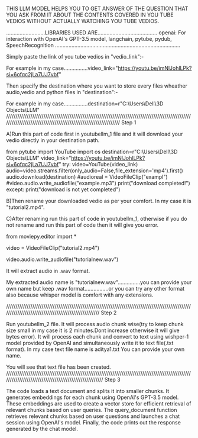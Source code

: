 THIS LLM MODEL HELPS YOU TO GET ANSWER OF THE QUESTION THAT YOU ASK FROM IT ABOUT THE CONTENTS COVERED IN YOU TUBE VEDIOS WITHOUT ACTUALLY WATCHING YOU TUBE VEDIOS.



..........................LIBRARIES USED ARE........................................
openai: For interaction with OpenAI's GPT-3.5 model,
langchain,
pytube,
pydub,
SpeechRecognition
....................................................................................


Simply paste the link of you tube vedios in "vedio_link":-

For example in my case................video_link="https://youtu.be/imNlJohlLPk?si=6ofqc2jLa7UJ7vbf"

Then specify the destination where you want to store every files wheather audio,vedio and python files in "destination":-

For example in my case................destination=r"C:\Users\Dell\3D Objects\LLM"
////////////////////////////////////////////////////////////////////////////////////////////////////////////////////////////////////////////////////////////////
Step 1

A)Run this part of code first in youtubellm_1 file and it will download your vedio directly in your destination path.

from pytube import YouTube
import os
destination=r"C:\Users\Dell\3D Objects\LLM"
video_link="https://youtu.be/imNlJohlLPk?si=6ofqc2jLa7UJ7vbf"
try:
    video=YouTube(video_link)
    audio=video.streams.filter(only_audio=False,file_extension='mp4').first()
    audio.download(destination)
    #audioreal = VideoFileClip("exampl")
    #video.audio.write_audiofile("example.mp3")
    print("download completed!")
except:
    print("download is not yet completed")





B)Then rename your downloaded vedio as per your comfort. In my case it is "tutorial2.mp4".



C)After renaming run this part of code in youtubellm_1, otherwise if you do not rename and run this part of code then it will give you error.

from moviepy.editor import *


video = VideoFileClip("tutorial2.mp4")

video.audio.write_audiofile("tutorialnew.wav")




It will extract audio in .wav format.

My extracted audio name is "tutorialnew.wav"...............you can provide your own name but keep .wav format................or you can try any other format
also because whisper model is comfort with any extensions.





/////////////////////////////////////////////////////////////////////////////////////////////////////////////////////////////////////////////////////
Step 2



Run youtubellm_2 file. It will process audio chunk wise(try to keep chunk size small in my case it is 2 minutes.Dont increase otherwise it will give bytes error).
It will process each chunk and convert to text using wishper-1 model provided by OpenAI and simultaneously write it to text file(.txt format). In my case text file name is aditya1.txt
You can provide your own name.

You will see that text file has been created.
///////////////////////////////////////////////////////////////////////////////////////////////////////////////////////////////////////////////////////
Step 3


The code loads a text document and splits it into smaller chunks.
It generates embeddings for each chunk using OpenAI's GPT-3.5 model.
These embeddings are used to create a vector store for efficient retrieval of relevant chunks based on user queries.
The query_document function retrieves relevant chunks based on user questions and launches a chat session using OpenAI's model.
Finally, the code prints out the response generated by the chat model.


